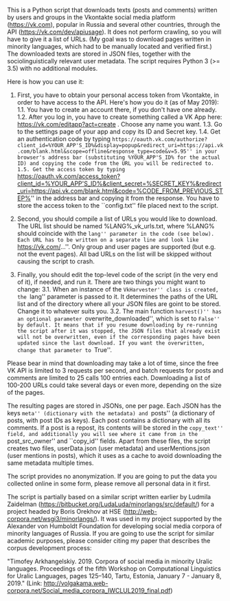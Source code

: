 This is a Python script that downloads texts (posts and comments) written by users and groups in the Vkontakte social media platform (https://vk.com), popular in Russia and several other countries, through the API (https://vk.com/dev/apiusage). It does not perform crawling, so you will have to give it a list of URLs. (My goal was to download pages written in minority languages, which had to be manually located and verified first.) The downloaded texts are stored in JSON files, together with the sociolinguistically relevant user metadata. The script requires Python 3 (>= 3.5) with no additional modules.

Here is how you can use it:

1. First, you have to obtain your personal access token from Vkontakte, in order to have access to the API. Here's how you do it (as of May 2019):
1.1. You have to create an account there, if you don't have one already.
1.2. After you log in, you have to create something called a VK App here: https://vk.com/editapp?act=create . Choose any name you want.
1.3. Go to the settings page of your app and copy its ID and Secret key.
1.4. Get an authentication code by typing ``https://oauth.vk.com/authorize?client_id=%YOUR_APP'S_ID%&display=popup&redirect_uri=https://api.vk.com/blank.html&scope=offline&response_type=code&v=5.95'' in your browser's address bar (substituting %YOUR_APP'S_ID% for the actual ID) and copying the code from the URL you will be redirected to.
1.5. Get the access token by typing ``https://oauth.vk.com/access_token?client_id=%YOUR_APP'S_ID%&client_secret=%SECRET_KEY%&redirect_uri=https://api.vk.com/blank.html&code=%CODE_FROM_PREVIOUS_STEP%'' in the address bar and copying it from the response.
You have to store the access token to the ``config.txt'' file placed next to the script.

2. Second, you should compile a list of URLs you would like to download. The URL list should be named %LANG%_vk_urls.txt, where %LANG% should coincide with the ``lang'' parameter in the code (see below). Each URL has to be written on a separate line and look like ``https://vk.com/...''. Only group and user pages are supported (but e.g. not the event pages). All bad URLs on the list will be skipped without causing the script to crash.

3. Finally, you should edit the top-level code of the script (in the very end of it), if needed, and run it. There are two things you might want to change:
3.1. When an instance of the ``VkHarvester'' class is created, the ``lang'' parameter is passed to it. It determines the paths of the URL list and of the directory where all your JSON files are goint to be stored. Change it to whatever suits you.
3.2. The main function ``harvest()'' has an optional parameter ``overwrite_downloaded'', which is set to ``False'' by default. It means that if you resume downloading by re-running the script after it was stopped, the JSON files that already exist will not be overwritten, even if the corresponding pages have been updated since the last download. If you want the overwritten, change that parameter to ``True''.

Please bear in mind that downloading may take a lot of time, since the free VK API is limited to 3 requests per second, and batch requests for posts and comments are limited to 25 calls 100 entries each. Downloading a list of 100-200 URLs could take several days or even more, depending on the size of the pages.

The resulting pages are stored in JSONs, one per page. Each JSON has the keys ``meta'' (dictionary with the metadata) and ``posts'' (a dictionary of posts, with post IDs as keys). Each post contains a dictionary with all its comments. If a post is a repost, its contents will be stored in the ``copy_text'' field, and additionally you will see where it came from in the ``post_src_owner'' and ``copy_id'' fields. Apart from these files, the script creates two files, userData.json (user metadata) and userMentions.json (user mentions in posts), which it uses as a cache to avoid downloading the same metadata multiple times.

The script provides no anonymization. If you are going to put the data you collected online in some form, please remove all personal data in it first.

The script is partially based on a similar script written earlier by Ludmila Zaidelman (https://bitbucket.org/LudaLuda/minorlangs/src/default/) for a project headed by Boris Orekhov at HSE (http://web-corpora.net/wsgi3/minorlangs/). It was used in my project supported by the Alexander von Humboldt Foundation for developing social media corpora of minority languages of Russia. If you are going to use the script for similar academic purposes, please consider citing my paper that describes the corpus development process:

"Timofey Arkhangelskiy. 2019. Corpora of social media in minority Uralic languages. Proceedings of the fifth Workshop on Computational Linguistics for Uralic Languages, pages 125–140, Tartu, Estonia, January 7 - January 8, 2019." (Link: http://volgakama.web-corpora.net/Social_media_corpora_IWCLUL2019_final.pdf)